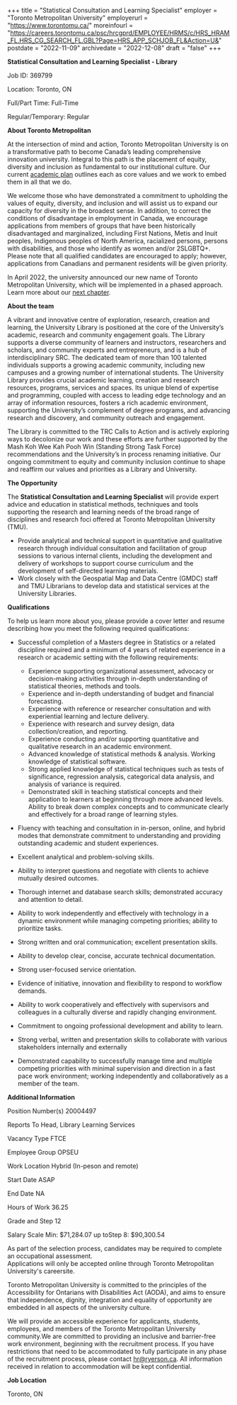 +++
title = "Statistical Consultation and Learning Specialist"
employer = "Toronto Metropolitan University"
employerurl = "https://www.torontomu.ca/"
moreinfourl = "https://careers.torontomu.ca/psc/hrcgprd/EMPLOYEE/HRMS/c/HRS_HRAM_FL.HRS_CG_SEARCH_FL.GBL?Page=HRS_APP_SCHJOB_FL&Action=U&"
postdate = "2022-11-09"
archivedate = "2022-12-08"
draft = "false"
+++

**Statistical Consultation and Learning Specialist - Library**

Job ID:	369799

Location: Toronto, ON

Full/Part Time: Full-Time

Regular/Temporary: Regular
 
**About Toronto Metropolitan**

At the intersection of mind and action, Toronto Metropolitan University is on a transformative path to become Canada’s leading comprehensive innovation university. Integral to this path is the placement of equity, diversity and inclusion as fundamental to our institutional culture. Our current [academic plan](https://www.ryerson.ca/provost/strategic-plans/academic-plan/) outlines each as core values and we work to embed them in all that we do.

We welcome those who have demonstrated a commitment to upholding the values of equity, diversity, and inclusion and will assist us to expand our capacity for diversity in the broadest sense. In addition, to correct the conditions of disadvantage in employment in Canada, we encourage applications from members of groups that have been historically disadvantaged and marginalized, including First Nations, Metis and Inuit peoples, Indigenous peoples of North America, racialized persons, persons with disabilities, and those who identify as women and/or 2SLGBTQ+. Please note that all qualified candidates are encouraged to apply; however, applications from Canadians and permanent residents will be given priority.

In April 2022, the university announced our new name of Toronto Metropolitan University, which will be implemented in a phased approach. Learn more about our [next chapter](https://www.ryerson.ca/next-chapter/).

 
**About the team**

A vibrant and innovative centre of exploration, research, creation and learning, the University Library is positioned at the core of the University’s academic, research and community engagement goals. The Library supports a diverse community of learners and instructors, researchers and scholars, and community experts and entrepreneurs, and is a hub of interdisciplinary SRC.  The dedicated team of more than 100 talented individuals supports a growing academic community, including new campuses and a growing number of international students. The University Library provides crucial academic learning, creation and research resources, programs, services and spaces. Its unique blend of expertise and programming, coupled with access to leading edge technology and an array of information resources, fosters a rich academic environment, supporting the University’s complement of degree programs, and advancing research and discovery, and community outreach and engagement.  

The Library is committed to the TRC Calls to Action and is actively exploring ways to decolonize our work and these efforts are further supported by the Mash Koh Wee Kah Pooh Win (Standing Strong Task Force) recommendations and the University’s in process renaming initiative. Our ongoing commitment to equity and community inclusion continue to shape and reaffirm our values and priorities as a Library and University.

 
**The Opportunity**

The **Statistical Consultation and Learning Specialist** will provide expert advice and education in statistical methods, techniques and tools supporting the research and learning needs of the broad range of disciplines and research foci offered at Toronto Metropolitan University (TMU). 

- Provide analytical and technical support in quantitative and qualitative research through individual consultation and facilitation of group sessions to various internal clients, including the development and delivery of workshops to support course curriculum and the development of self-directed learning materials. 
- Work closely with the Geospatial Map and Data Centre (GMDC) staff and TMU Librarians to develop data and statistical services at the University Libraries.

**Qualifications**

To help us learn more about you, please provide a cover letter and resume describing how you meet the following required qualifications:

- Successful completion of a Masters degree in Statistics or a related discipline required and a minimum of 4 years of related experience in a research or academic setting with the following requirements:	
  - Experience supporting organizational assessment, advocacy or decision-making activities through in-depth understanding of statistical theories, methods and tools.
  - Experience and in-depth understanding of budget and financial forecasting.
  - Experience with reference or researcher consultation and with experiential learning and lecture delivery.
  - Experience with research and survey design, data collection/creation, and reporting.
  - Experience conducting and/or supporting quantitative and qualitative research in an academic environment. 
  - Advanced knowledge of statistical methods & analysis. Working knowledge of statistical software.
  - Strong applied knowledge of statistical techniques such as tests of significance, regression analysis, categorical data analysis, and analysis of variance is required. 
  - Demonstrated skill in teaching statistical concepts and their application to learners at beginning through more advanced levels. Ability to break down complex concepts and to communicate clearly and effectively for a broad range of learning styles.
         
- Fluency with teaching and consultation in in-person, online, and hybrid modes that demonstrate commitment to understanding and providing outstanding academic and student experiences.
- Excellent analytical and problem-solving skills.
- Ability to interpret questions and negotiate with clients to achieve mutually desired outcomes.
- Thorough internet and database search skills; demonstrated accuracy and attention to detail.
- Ability to work independently and effectively with technology in a dynamic environment while managing competing priorities; ability to prioritize tasks.
- Strong written and oral communication; excellent presentation skills.
- Ability to develop clear, concise, accurate technical documentation.
- Strong user-focused service orientation.
- Evidence of initiative, innovation and flexibility to respond to workflow demands.
- Ability to work cooperatively and effectively with supervisors and colleagues in a culturally diverse and rapidly changing environment.
- Commitment to ongoing professional development and ability to learn.
- Strong verbal, written and presentation skills to collaborate with various stakeholders internally and externally 
- Demonstrated capability to successfully manage time and multiple competing priorities with minimal supervision and direction in a fast pace work environment; working independently and collaboratively as a member of the team.

**Additional Information**

Position Number(s)		20004497	

Reports To		Head, Library Learning Services	

Vacancy Type		FTCE	

Employee Group		OPSEU	

Work Location		Hybrid (In-peson and remote)	

Start Date		ASAP	

End Date		NA	

Hours of Work		 36.25	

Grade and Step		12	

Salary Scale		Min: $71,284.07 up toStep 8: $90,300.54

As part of the selection process, candidates may be required to complete an occupational assessment.  
Applications will only be accepted online through Toronto Metropolitan University's careersite.

Toronto Metropolitan University is committed to the principles of the Accessibility for Ontarians with Disabilities Act (AODA), and aims to ensure that independence, dignity, integration and equality of opportunity are embedded in all aspects of the university culture.
 
We will provide an accessible experience for applicants, students, employees, and members of the Toronto Metropolitan University community.We are committed to providing an inclusive and barrier-free work environment, beginning with the recruitment process. If you have restrictions that need to be accommodated to fully participate in any phase of the recruitment process, please contact hr@ryerson.ca. All information received in relation to accommodation will be kept confidential.

**Job Location**

Toronto, ON
